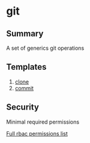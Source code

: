 # git

## Summary

A set of generics git operations

## Templates

1. [clone](https://github.com/codefresh-io/argo-hub/blob/main/workflows/git-artifact/versions/0.0.1/docs/clone.md)
2. [commit](https://github.com/codefresh-io/argo-hub/blob/main/workflows/git-artifact/versions/0.0.1/docs/commit.md)

## Security

Minimal required permissions

[Full rbac permissions list](https://github.com/codefresh-io/argo-hub/blob/main/workflows/git-artifact/versions/0.0.1/rbac.yaml)


